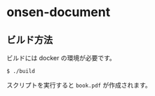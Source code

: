 # onsen-document

## ビルド方法

ビルドには docker の環境が必要です。

```
$ ./build
```

スクリプトを実行すると `book.pdf` が作成されます。
